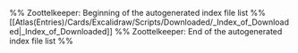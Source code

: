 %% Zoottelkeeper: Beginning of the autogenerated index file list  %%
 [[Atlas(Entries)/Cards/Excalidraw/Scripts/Downloaded/_Index_of_Downloaded|_Index_of_Downloaded]]
%% Zoottelkeeper: End of the autogenerated index file list  %%
